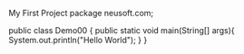 My First Project
package neusoft.com;

public class Demo00 {
    public static void main(String[] args){
        System.out.println("Hello World");
    }
}
